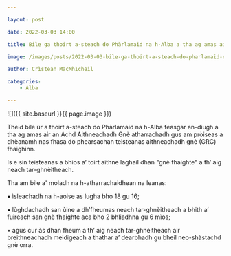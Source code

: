 ```yaml
---

layout: post

date: 2022-03-03 14:00

title: Bile ga thoirt a-steach do Phàrlamaid na h-Alba a tha ag amas air a dhèanamh nas fhasa do phearsachan an aithne ghnè laghail atharrachadh

image: /images/posts/2022-03-03-bile-ga-thoirt-a-steach-do-pharlamaid-na-h-alba-a-tha-ag-amas-air-a-dheanamh-nas-fhasa-do-phearsachan-an-aithne-ghne-laghail-atharrachadh.webp

author: Crìstean MacMhìcheil

categories:
    - Alba

---
```


![]({{ site.baseurl }}{{ page.image }})

Thèid bile ùr a thoirt a-steach do Phàrlamaid na h-Alba feasgar an-diugh a tha ag amas air an Achd Aithneachadh Gnè atharrachadh gus am pròiseas a dhèanamh nas fhasa do phearsachan teisteanas aithneachadh gnè (GRC) fhaighinn.

Is e sin teisteanas a bhios a’ toirt aithne laghail dhan "gnè fhaighte" a th’ aig neach tar-ghnèitheach.

Tha am bile a' moladh na h-atharrachaidhean na leanas:

• ìsleachadh na h-aoise as lugha bho 18 gu 16;

•  lùghdachadh san ùine a dh’fheumas neach tar-ghnèitheach a bhith a’ fuireach san gnè fhaighte aca bho 2 bhliadhna gu 6 mìos;

•  agus cur às dhan fheum a th’ aig neach tar-ghnèitheach air breithneachadh meidigeach a thathar a’ dearbhadh gu bheil neo-shàstachd gnè orra.